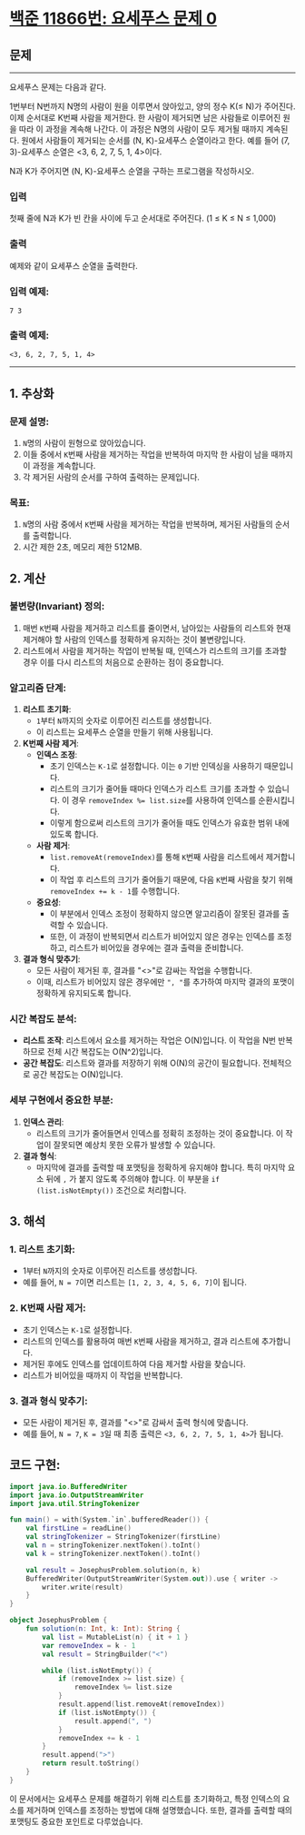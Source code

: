 # [백준 11866번: 요세푸스 문제 0](https://www.acmicpc.net/problem/11866)

## 문제

---
요세푸스 문제는 다음과 같다.

1번부터 N번까지 N명의 사람이 원을 이루면서 앉아있고, 양의 정수 K(≤ N)가 주어진다. 이제 순서대로 K번째 사람을 제거한다. 한 사람이 제거되면 남은 사람들로 이루어진 원을 따라 이 과정을 계속해 나간다. 이 과정은 N명의 사람이 모두 제거될 때까지 계속된다. 원에서 사람들이 제거되는 순서를 (N, K)-요세푸스 순열이라고 한다. 예를 들어 (7, 3)-요세푸스 순열은 <3, 6, 2, 7, 5, 1, 4>이다.

N과 K가 주어지면 (N, K)-요세푸스 순열을 구하는 프로그램을 작성하시오.

### 입력

첫째 줄에 N과 K가 빈 칸을 사이에 두고 순서대로 주어진다. (1 ≤ K ≤ N ≤ 1,000)

### 출력

예제와 같이 요세푸스 순열을 출력한다.

### 입력 예제:

```
7 3
```

### 출력 예제:

```
<3, 6, 2, 7, 5, 1, 4>
```

---

## 1. 추상화

### 문제 설명:

1. `N`명의 사람이 원형으로 앉아있습니다.
2. 이들 중에서 `K`번째 사람을 제거하는 작업을 반복하여 마지막 한 사람이 남을 때까지 이 과정을 계속합니다.
3. 각 제거된 사람의 순서를 구하여 출력하는 문제입니다.

### 목표:

1. `N`명의 사람 중에서 `K`번째 사람을 제거하는 작업을 반복하며, 제거된 사람들의 순서를 출력합니다.
2. 시간 제한 2초, 메모리 제한 512MB.


## 2. 계산

### 불변량(Invariant) 정의:

1. 매번 `K`번째 사람을 제거하고 리스트를 줄이면서, 남아있는 사람들의 리스트와 현재 제거해야 할 사람의 인덱스를 정확하게 유지하는 것이 불변량입니다.
2. 리스트에서 사람을 제거하는 작업이 반복될 때, 인덱스가 리스트의 크기를 초과할 경우 이를 다시 리스트의 처음으로 순환하는 점이 중요합니다.

### 알고리즘 단계:

1. **리스트 초기화**:
    - `1`부터 `N`까지의 숫자로 이루어진 리스트를 생성합니다.
    - 이 리스트는 요세푸스 순열을 만들기 위해 사용됩니다.
2. **K번째 사람 제거**:
    - **인덱스 조정**:
        - 초기 인덱스는 `K-1`로 설정합니다. 이는 `0` 기반 인덱싱을 사용하기 때문입니다.
        - 리스트의 크기가 줄어들 때마다 인덱스가 리스트 크기를 초과할 수 있습니다. 이 경우 `removeIndex %= list.size`를 사용하여 인덱스를 순환시킵니다.
        - 이렇게 함으로써 리스트의 크기가 줄어들 때도 인덱스가 유효한 범위 내에 있도록 합니다.
    - **사람 제거**:
        - `list.removeAt(removeIndex)`를 통해 `K`번째 사람을 리스트에서 제거합니다.
        - 이 작업 후 리스트의 크기가 줄어들기 때문에, 다음 `K`번째 사람을 찾기 위해 `removeIndex += k - 1`를 수행합니다.
    - **중요성**:
        - 이 부분에서 인덱스 조정이 정확하지 않으면 알고리즘이 잘못된 결과를 출력할 수 있습니다.
        - 또한, 이 과정이 반복되면서 리스트가 비어있지 않은 경우는 인덱스를 조정하고, 리스트가 비어있을 경우에는 결과 출력을 준비합니다.
3. **결과 형식 맞추기**:
    - 모든 사람이 제거된 후, 결과를 "<>"로 감싸는 작업을 수행합니다.
    - 이때, 리스트가 비어있지 않은 경우에만 `", "`를 추가하여 마지막 결과의 포맷이 정확하게 유지되도록 합니다.

### 시간 복잡도 분석:

- **리스트 조작**: 리스트에서 요소를 제거하는 작업은 O(N)입니다. 이 작업을 N번 반복하므로 전체 시간 복잡도는 O(N^2)입니다.
- **공간 복잡도**: 리스트와 결과를 저장하기 위해 O(N)의 공간이 필요합니다. 전체적으로 공간 복잡도는 O(N)입니다.

### 세부 구현에서 중요한 부분:

1. **인덱스 관리**:
    - 리스트의 크기가 줄어들면서 인덱스를 정확히 조정하는 것이 중요합니다. 이 작업이 잘못되면 예상치 못한 오류가 발생할 수 있습니다.
2. **결과 형식**:
    - 마지막에 결과를 출력할 때 포맷팅을 정확하게 유지해야 합니다. 특히 마지막 요소 뒤에 `,` 가 붙지 않도록 주의해야 합니다. 이 부분을 `if (list.isNotEmpty())` 조건으로 처리합니다.

## 3. 해석

### 1. **리스트 초기화**:

- 1부터 `N`까지의 숫자로 이루어진 리스트를 생성합니다.
- 예를 들어, `N = 7`이면 리스트는 `[1, 2, 3, 4, 5, 6, 7]`이 됩니다.

### 2. **K번째 사람 제거**:

- 초기 인덱스는 `K-1`로 설정합니다.
- 리스트의 인덱스를 활용하여 매번 `K`번째 사람을 제거하고, 결과 리스트에 추가합니다.
- 제거된 후에도 인덱스를 업데이트하여 다음 제거할 사람을 찾습니다.
- 리스트가 비어있을 때까지 이 작업을 반복합니다.

### 3. **결과 형식 맞추기**:

- 모든 사람이 제거된 후, 결과를 "<>"로 감싸서 출력 형식에 맞춥니다.
- 예를 들어, `N = 7`, `K = 3`일 때 최종 출력은 `<3, 6, 2, 7, 5, 1, 4>`가 됩니다.

## 코드 구현:

```kotlin
import java.io.BufferedWriter
import java.io.OutputStreamWriter
import java.util.StringTokenizer

fun main() = with(System.`in`.bufferedReader()) {
    val firstLine = readLine()
    val stringTokenizer = StringTokenizer(firstLine)
    val n = stringTokenizer.nextToken().toInt()
    val k = stringTokenizer.nextToken().toInt()

    val result = JosephusProblem.solution(n, k)
    BufferedWriter(OutputStreamWriter(System.out)).use { writer ->
        writer.write(result)
    }
}

object JosephusProblem {
    fun solution(n: Int, k: Int): String {
        val list = MutableList(n) { it + 1 }
        var removeIndex = k - 1
        val result = StringBuilder("<")

        while (list.isNotEmpty()) {
            if (removeIndex >= list.size) {
                removeIndex %= list.size
            }
            result.append(list.removeAt(removeIndex))
            if (list.isNotEmpty()) {
                result.append(", ")
            }
            removeIndex += k - 1
        }
        result.append(">")
        return result.toString()
    }
}

```

이 문서에서는 요세푸스 문제를 해결하기 위해 리스트를 초기화하고, 특정 인덱스의 요소를 제거하며 인덱스를 조정하는 방법에 대해 설명했습니다. 또한, 결과를 출력할 때의 포맷팅도 중요한 포인트로 다루었습니다.